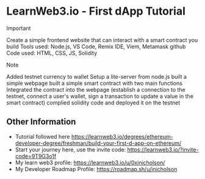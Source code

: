 # LearnWeb3.io - First dApp Tutorial
> [!IMPORTANT]
> Create a simple frontend website that can interact with a smart contract you build
> Tools used: Node.js, VS Code, Remix IDE, Viem, Metamask github
> Code used: HTML, CSS, JS, Solidity

> [!NOTE]
> Added testnet currency to wallet
> Setup a lite-server from node.js
> built a simple webpage
> built a simple smart contract with two main functions
> Integrated the contract into the webpage (establish a connection to the testnet, connect a user's wallet, sign a transaction to update a value in the smart contract) 
> complied solidity code and deployed it on the testnet

 ## Other Information 
- Tutorial followed here https://learnweb3.io/degrees/ethereum-developer-degree/freshman/build-your-first-d-app-on-ethereum/
- Start your journey here, use the invite code: https://learnweb3.io/?invite-code=9T9G3o1f 
- My learn web3 profile: https://learnweb3.io/u/0xjnicholson/ 
- My Developer Roadmap Profile: https://roadmap.sh/u/jnicholson

